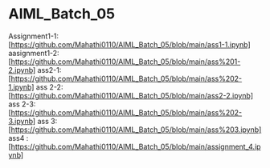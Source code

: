 # AIML_Batch_05
Assignment1-1:[https://github.com/Mahathi0110/AIML_Batch_05/blob/main/ass1-1.ipynb]
aasignment1-2:[https://github.com/Mahathi0110/AIML_Batch_05/blob/main/ass%201-2.ipynb]
ass2-1:[https://github.com/Mahathi0110/AIML_Batch_05/blob/main/ass%202-1.ipynb]
ass 2-2:[https://github.com/Mahathi0110/AIML_Batch_05/blob/main/ass2-2.ipynb]
ass 2-3:[https://github.com/Mahathi0110/AIML_Batch_05/blob/main/ass%202-3.ipynb]
ass 3:[https://github.com/Mahathi0110/AIML_Batch_05/blob/main/ass%203.ipynb]
ass4 :[https://github.com/Mahathi0110/AIML_Batch_05/blob/main/assignment_4.ipynb]
